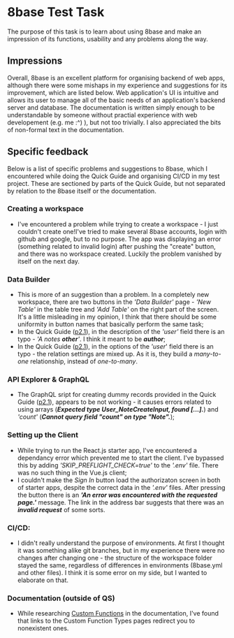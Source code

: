 # 8base Test Task

The purpose of this task is to learn about using 8base and make an impression of its functions, usability and any problems along the way.

## Impressions

Overall, 8base is an excellent platform for organising backend of web apps, although there were some mishaps in my experience and suggestions for its improvement, which are listed below. Web application's UI is intuitive and allows its user to manage all of the basic needs of an application's backend server and database. The documentation is written simply enough to be understandable by someone without practial experience with web developement (e.g. me :^) ), but not too trivially. I also appreciated the bits of non-formal text in the documentation.

## Specific feedback

Below is a list of specific problems and suggestions to 8base, which I encountered while doing the Quick Guide and organising CI/CD in my test project. These are sectioned by parts of the Quick Guide, but not separated by relation to the 8base itself or the documentation.

### Creating a workspace
- I've encountered a problem while trying to create a workspace - I just couldn't create one!I've tried to make several 8base accounts, login with github and google, but to no purpose. The app was displaying an error (something related to invalid login) after pushing the "create" button, and there was no workspace created. Luckily the problem vanished by itself on the next day.

### Data Builder
- This is more of an suggestion than a problem. In a completely new workspace, there are two buttons in the *'Data Builder'* page - *'New Table'* in the table tree and *'Add Table'* on the right part of the screen. It's a little misleading in my opinion, I think that there should be some uniformity in button names that basically perform the same task;
- In the Quick Guide ([p2.1](https://docs.8base.com/docs/getting-started/quick-start/#21-building-a-data-model)), in the description of the *'user'* field there is an typo - *'A notes **other**'*. I think it meant to be ***author***;
- In the Quick Guide ([p2.1](https://docs.8base.com/docs/getting-started/quick-start/#21-building-a-data-model)), in the options of the *'user*' field there is an typo - the relation settings are mixed up. As it is, they build a *many-to-one* relationship, instead of *one-to-many*.

### API Explorer & GraphQL
- The GraphQL sript for creating dummy records provided in the Quick Guide ([p2.1](https://docs.8base.com/docs/getting-started/quick-start/#21-building-a-data-model)), appears to be not working - it causes errors related to using arrays (***Expected type User_NoteCreateInput, found \[...\].***) and *'count'* (***Cannot query field "count" on type "Note".***);

### Setting up the Client
- While trying to run the React.js starter app, I've encountered a dependancy error which prevented me to start the client. I've bypassed this by adding *'SKIP_PREFLIGHT_CHECK=true'* to the *'.env'* file. There was no such thing in the Vue.js client;
- I couldn't make the *Sign In* button load the authorizaton screen in both of starter apps, despite the correct data in the *'.env'* files. After pressing the button there is an ***'An error was encountered with the requested page.'*** message. The link in the address bar suggests that there was an ***invalid request*** of some sorts.

### CI/CD:
- I didn't really understand the purpose of environments. At first I thought it was something alike git branches, but in my experience there were no changes after changing one - the structure of the workspace folder stayed the same, regardless of differences in environments (8base.yml and other files). I think it is some error on my side, but I wanted to elaborate on that.

### Documentation (outside of QS)
- While researching [Custom Functions](https://docs.8base.com/docs/8base-console/custom-functions/) in the documentation, I've found that links  to the Custom Function Types pages redirect you to nonexistent ones.
